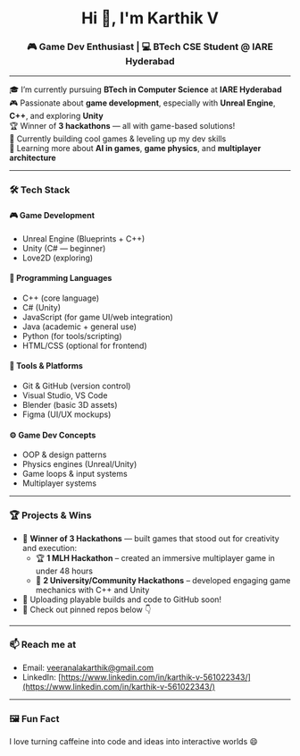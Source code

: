 <h1 align="center">Hi 👋, I'm Karthik V</h1>
<h3 align="center">🎮 Game Dev Enthusiast | 💻 BTech CSE Student @ IARE Hyderabad</h3>

---

🎓 I’m currently pursuing **BTech in Computer Science** at **IARE Hyderabad**  
🎮 Passionate about **game development**, especially with **Unreal Engine**, **C++**, and exploring **Unity**  
🏆 Winner of **3 hackathons** — all with game-based solutions!  
🚀 Currently building cool games & leveling up my dev skills  
🧠 Learning more about **AI in games**, **game physics**, and **multiplayer architecture**

---

### 🛠️ Tech Stack

#### 🎮 **Game Development**
- Unreal Engine (Blueprints + C++)
- Unity (C# — beginner)
- Love2D (exploring)

#### 🧠 **Programming Languages**
- C++ (core language)
- C# (Unity)
- JavaScript (for game UI/web integration)
- Java (academic + general use)
- Python (for tools/scripting)
- HTML/CSS (optional for frontend)

#### 🔧 **Tools & Platforms**
- Git & GitHub (version control)
- Visual Studio, VS Code
- Blender (basic 3D assets)
- Figma (UI/UX mockups)

#### ⚙️ **Game Dev Concepts**
- OOP & design patterns
- Physics engines (Unreal/Unity)
- Game loops & input systems
- Multiplayer systems

---

### 🏆 Projects & Wins

- 🥇 **Winner of 3 Hackathons** — built games that stood out for creativity and execution:
  - 🏆 **1 MLH Hackathon** – created an immersive multiplayer game in under 48 hours  
  - 🏅 **2 University/Community Hackathons** – developed engaging game mechanics with C++ and Unity  
- 📁 Uploading playable builds and code to GitHub soon!
- 📌 Check out pinned repos below 👇

---

### 📫 Reach me at
- Email: [veeranalakarthik@gmail.com](mailto:veeranalakarthik@gmail.com)
- LinkedIn: [https://www.linkedin.com/in/karthik-v-561022343/](https://www.linkedin.com/in/karthik-v-561022343/)

---

### 🖼️ Fun Fact
I love turning caffeine into code and ideas into interactive worlds 😄
